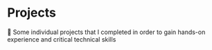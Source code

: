 # Projects
📂 Some individual projects that I completed in order to gain hands-on experience and critical technical skills
